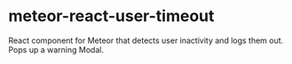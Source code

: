 # meteor-react-user-timeout
React component for Meteor that detects user inactivity and logs them out. Pops up a warning Modal. 
